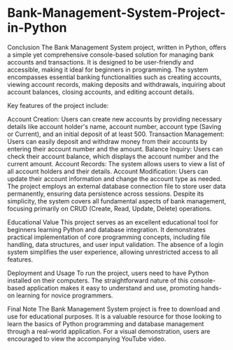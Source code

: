 # Bank-Management-System-Project-in-Python

Conclusion
The Bank Management System project, written in Python, offers a simple yet comprehensive console-based solution for managing bank accounts and transactions. It is designed to be user-friendly and accessible, making it ideal for beginners in programming. The system encompasses essential banking functionalities such as creating accounts, viewing account records, making deposits and withdrawals, inquiring about account balances, closing accounts, and editing account details.

Key features of the project include:

  Account Creation: Users can create new accounts by providing necessary details like account holder's name, account number, account type (Saving or Current), and an initial deposit of at least 500.
  Transaction Management: Users can easily deposit and withdraw money from their accounts by entering their account number and the amount.
  Balance Inquiry: Users can check their account balance, which displays the account number and the current amount.
  Account Records: The system allows users to view a list of all account holders and their details.
  Account Modification: Users can update their account information and change the account type as needed.
  The project employs an external database connection file to store user data permanently, ensuring data persistence across sessions. Despite its simplicity, the system covers all fundamental aspects of bank management, focusing primarily on CRUD (Create, Read, Update, Delete) operations.

Educational Value
This project serves as an excellent educational tool for beginners learning Python and database integration. It demonstrates practical implementation of core programming concepts, including file handling, data structures, and user input validation. The absence of a login system simplifies the user experience, allowing unrestricted access to all features.

Deployment and Usage
To run the project, users need to have Python installed on their computers. The straightforward nature of this console-based application makes it easy to understand and use, promoting hands-on learning for novice programmers.

Final Note
The Bank Management System project is free to download and use for educational purposes. It is a valuable resource for those looking to learn the basics of Python programming and database management through a real-world application. For a visual demonstration, users are encouraged to view the accompanying YouTube video.
